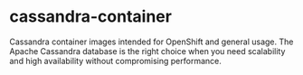 # cassandra-container
Cassandra container images intended for OpenShift and general usage. The Apache Cassandra database is the right choice when you need scalability and high availability without compromising performance.
